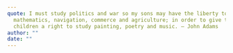 ```yaml
---
quote: I must study politics and war so my sons may have the liberty to study
  mathematics, navigation, commerce and agriculture; in order to give their
  children a right to study painting, poetry and music. — John Adams
author: ""
date: ""
---
```

